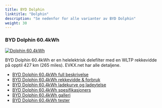 ```yaml
---
title: BYD Dolphin
linktitle: "Dolphin"
description: "Se nedenfor for alle varianter av BYD Dolphin"
weight: 30
---
```

### BYD Dolphin 60.4kWh

<a href="dolphin_60.4kwh/"><img src="https://media.evkx.net/multimedia/models/byd/dolphin/dolphin_60.4kwh/main_1_st.jpg" class="img-fluid" alt="Dolphin 60.4kWh" ></a>

BYD Dolphin 60.4kWh er en helelektrisk delefilter med en WLTP rekkevidde på opptil 427 km (265 miles). EVKX.net har alle detaljene. 

- [BYD Dolphin 60.4kWh full beskrivelse](dolphin_60.4kwh/)
- [BYD Dolphin 60.4kWh rekkevidde & forbruk](dolphin_60.4kwh/rangeandconsumption)
- [BYD Dolphin 60.4kWh ladekurve og ladeytelse](dolphin_60.4kwh/chargingcurve)
- [BYD Dolphin 60.4kWh spesifikasjoners](dolphin_60.4kwh/specifications)
- [BYD Dolphin 60.4kWh galleri](dolphin_60.4kwh/gallery)
- [BYD Dolphin 60.4kWh tester](dolphin_60.4kwh/reviews)

